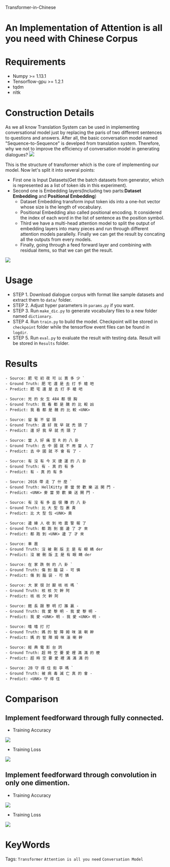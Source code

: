 Transformer-in-Chinese

An Implementation of Attention is all you need with Chinese Corpus
===
# Requirements
- Numpy >= 1.13.1
- Tensorflow-gpu >= 1.2.1
- tqdm
- nltk

# Construction Details
As we all know Translation System can be used in implementing conversational model just by replacing the paris of two different sentences to questions and answers. After all, the basic conversation model named "Sequence-to-Sequence" is develped from translation system. Therefore, why we not to improve the efficiency of conversation model in generating dialogues?
![](https://i.imgur.com/x5FRdRo.png)

This is the structure of transformer which is the core of implementing our model. Now let's split it into several points:

- First one is Input Datasets(Get the batch datasets from generator, which is represented as a list of token ids in this experiment).
- Second one is Embedding layers(Including two parts:**Dataset Embedding** and **Positional Embedding**)
    - Dataset Embedding transform input token ids into a one-hot vector whose size is the length of vocabulary.
    - Positional Embedding also called positional encoding. It considered the index of each word in the list of sentence as the position symbol.
    - Third we have a multi-head attention model to split the output of embedding layers into many pieces and run through different attention models parallelly. Finally we can get the result by concating all the outputs from every models.
    - Finally, going through a feed forward layer and combining with residual items, so that we can get the result. 

![](https://i.imgur.com/YfKUgIC.png)

# Usage
- STEP 1. Download dialogue corpus with format like sample datasets and extract them to `data/` folder.
- STEP 2. Adjust hyper parameters in `params.py` if you want.
- STEP 3. Run `make_dic.py` to generate vocabulary files to a new folder named `dictionary`.
- STEP 4. Run `train.py` to build the model. Checkpoint will be stored in `checkpoint` folder while the tensorflow event files can be found in `logdir`. 
- STEP 5. Run `eval.py` to evaluate the result with testing data. Result will be stored in `Results` folder.

# Results
```
- Source: 肥 宅 初 夜 可 以 賣 多 少 `
- Ground Truth: 肥 宅 還 是 去 打 手 槍 吧
- Predict: 肥 宅 還 是 去 打 手 槍 吧

- Source: 兇 的 女 生 484 都 很 胸
- Ground Truth: 我 看 都 是 醜 的 比 較 凶
- Predict: 我 看 都 是 醜 的 比 較 <UNK>

- Source: 留 髮 不 留 頭
- Ground Truth: 還 好 我 早 就 禿 頭 了
- Predict: 還 好 我 早 就 禿 頭 了

- Source: 當 人 好 痛 苦 R 的 八 卦
- Ground Truth: 去 中 國 就 不 用 當 人 了
- Predict: 去 中 國 就 不 會 有 了 -

- Source: 有 沒 有 今 天 捷 運 的 八 卦
- Ground Truth: 有 - 真 的 有 多
- Predict: 有 - 真 的 有 多

- Source: 2016 帶 走 了 什 麼 `
- Ground Truth: HellKitty 麥 當 勞 歡 樂 送 開 門 -
- Predict: <UNK> 麥 當 勞 歡 樂 送 開 門 -

- Source: 有 沒 有 多 益 很 賺 的 八 卦
- Ground Truth: 比 大 型 包 裹 貴
- Predict: 比 大 型 包 <UNK> 貴

- Source: 邊 緣 人 收 到 地 震 警 報 了
- Ground Truth: 都 跑 到 窗 邊 了 才 來
- Predict: 都 跑 到 <UNK> 邊 了 才 來

- Source: 車 震
- Ground Truth: 沒 被 刪 版 主 是 有 眼 睛 der
- Predict: 沒 被 刪 版 主 是 有 眼 睛 der

- Source: 在 家 跌 倒 的 八 卦 `
- Ground Truth: 傷 到 腦 袋 - 可 憐
- Predict: 傷 到 腦 袋 - 可 憐

- Source: 大 家 很 討 厭 核 核 嗎 `
- Ground Truth: 核 核 欠 幹 阿
- Predict: 核 核 欠 幹 阿

- Source: 館 長 跟 黎 明 打 誰 贏 -
- Ground Truth: 我 愛 黎 明 - 我 愛 黎 明 -
- Predict: 我 愛 <UNK> 明 - 我 愛 <UNK> 明 -

- Source: 嘻 嘻 打 打
- Ground Truth: 媽 的 智 障 姆 咪 滾 喇 幹
- Predict: 媽 的 智 障 姆 咪 滾 喇 幹

- Source: 經 典 電 影 台 詞
- Ground Truth: 超 時 空 要 愛 裡 滿 滿 的 梗
- Predict: 超 時 空 要 愛 裡 滿 滿 滿 的

- Source: 2B 守 得 住 街 亭 嗎 `
- Ground Truth: 被 病 毒 滅 亡 真 的 會 -
- Predict: <UNK> 守 得 住
```

# Comparison

## Implement feedforward through fully connected.

- Training Accuracy

![](https://i.imgur.com/wZW34e8.png)

- Training Loss

![](https://i.imgur.com/p5MSVVQ.png)

## Implement feedforward through convolution in only one dimention.

- Training Accuracy

![](https://i.imgur.com/y2Q9yM8.png)

- Training Loss

![](https://i.imgur.com/MJdMnvt.png)

# KeyWords

Tags: `Transformer` `Attention is all you need` `Conversation Model`

